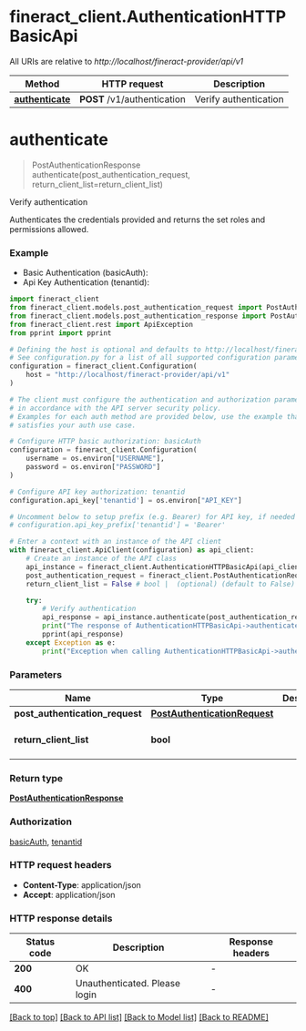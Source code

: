 # fineract_client.AuthenticationHTTPBasicApi

All URIs are relative to *http://localhost/fineract-provider/api/v1*

Method | HTTP request | Description
------------- | ------------- | -------------
[**authenticate**](AuthenticationHTTPBasicApi.md#authenticate) | **POST** /v1/authentication | Verify authentication


# **authenticate**
> PostAuthenticationResponse authenticate(post_authentication_request, return_client_list=return_client_list)

Verify authentication

Authenticates the credentials provided and returns the set roles and permissions allowed.

### Example

* Basic Authentication (basicAuth):
* Api Key Authentication (tenantid):

```python
import fineract_client
from fineract_client.models.post_authentication_request import PostAuthenticationRequest
from fineract_client.models.post_authentication_response import PostAuthenticationResponse
from fineract_client.rest import ApiException
from pprint import pprint

# Defining the host is optional and defaults to http://localhost/fineract-provider/api/v1
# See configuration.py for a list of all supported configuration parameters.
configuration = fineract_client.Configuration(
    host = "http://localhost/fineract-provider/api/v1"
)

# The client must configure the authentication and authorization parameters
# in accordance with the API server security policy.
# Examples for each auth method are provided below, use the example that
# satisfies your auth use case.

# Configure HTTP basic authorization: basicAuth
configuration = fineract_client.Configuration(
    username = os.environ["USERNAME"],
    password = os.environ["PASSWORD"]
)

# Configure API key authorization: tenantid
configuration.api_key['tenantid'] = os.environ["API_KEY"]

# Uncomment below to setup prefix (e.g. Bearer) for API key, if needed
# configuration.api_key_prefix['tenantid'] = 'Bearer'

# Enter a context with an instance of the API client
with fineract_client.ApiClient(configuration) as api_client:
    # Create an instance of the API class
    api_instance = fineract_client.AuthenticationHTTPBasicApi(api_client)
    post_authentication_request = fineract_client.PostAuthenticationRequest() # PostAuthenticationRequest | 
    return_client_list = False # bool |  (optional) (default to False)

    try:
        # Verify authentication
        api_response = api_instance.authenticate(post_authentication_request, return_client_list=return_client_list)
        print("The response of AuthenticationHTTPBasicApi->authenticate:\n")
        pprint(api_response)
    except Exception as e:
        print("Exception when calling AuthenticationHTTPBasicApi->authenticate: %s\n" % e)
```



### Parameters


Name | Type | Description  | Notes
------------- | ------------- | ------------- | -------------
 **post_authentication_request** | [**PostAuthenticationRequest**](PostAuthenticationRequest.md)|  | 
 **return_client_list** | **bool**|  | [optional] [default to False]

### Return type

[**PostAuthenticationResponse**](PostAuthenticationResponse.md)

### Authorization

[basicAuth](../README.md#basicAuth), [tenantid](../README.md#tenantid)

### HTTP request headers

 - **Content-Type**: application/json
 - **Accept**: application/json

### HTTP response details

| Status code | Description | Response headers |
|-------------|-------------|------------------|
**200** | OK |  -  |
**400** | Unauthenticated. Please login |  -  |

[[Back to top]](#) [[Back to API list]](../README.md#documentation-for-api-endpoints) [[Back to Model list]](../README.md#documentation-for-models) [[Back to README]](../README.md)

